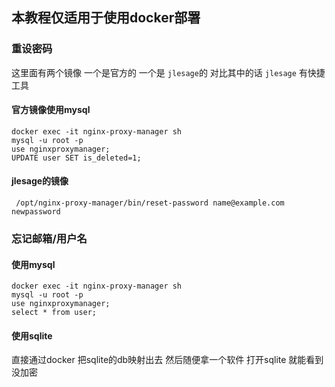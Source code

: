 ## 本教程仅适用于使用docker部署 

### 重设密码
这里面有两个镜像 一个是官方的 一个是 `jlesage`的 对比其中的话 `jlesage` 有快捷工具 

#### 官方镜像使用mysql
```shell
docker exec -it nginx-proxy-manager sh
mysql -u root -p
use nginxproxymanager;
UPDATE user SET is_deleted=1;
```

#### jlesage的镜像
```shell
 /opt/nginx-proxy-manager/bin/reset-password name@example.com newpassword
```

### 忘记邮箱/用户名

#### 使用mysql
```shell
docker exec -it nginx-proxy-manager sh
mysql -u root -p
use nginxproxymanager;
select * from user;
```

#### 使用sqlite
直接通过docker 把sqlite的db映射出去 然后随便拿一个软件 打开sqlite 就能看到 没加密 



